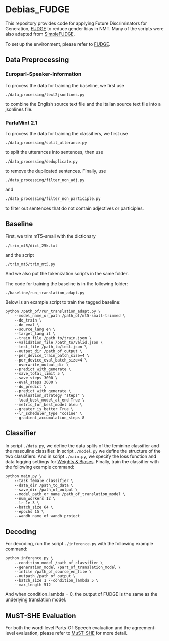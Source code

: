# Debias_FUDGE

This repository provides code for applying Future Discriminators for Generation, [FUDGE](https://github.com/yangkevin2/naacl-2021-fudge-controlled-generation) to reduce gender bias in NMT. Many of the scripts were also adapted from [SimpleFUDGE](https://github.com/ZurichNLP/SimpleFUDGE).

To set up the environment, please refer to [FUDGE](https://github.com/yangkevin2/naacl-2021-fudge-controlled-generation).

## Data Preprocessing

### Europarl-Speaker-Information
To process the data for training the baseline, we first use
```
./data_processing/text2jsonlines.py
```
to combine the English source text file and the Italian source text file into a jsonlines file.

### ParlaMint 2.1
To process the data for training the classifiers, we first use
```
./data_processing/split_utterance.py
```
to split the utterances into sentences, then use
```
./data_processing/deduplicate.py
```
to remove the dupilcated sentences. Finally, use
```
./data_processing/filter_non_adj.py
```
and
```
./data_processing/filter_non_participle.py
```
to filter out sentences that do not contain adjectives or participles.

## Baseline

First, we trim mT5-small with the dictionary
```
./trim_mt5/dict_25k.txt
```
and the script
```
./trim_mt5/trim_mt5.py
```
And we also put the tokenization scripts in the same folder.

The code for training the baseline is in the following folder:
```
./baseline/run_translation_adapt.py
```
Below is an example script to train the tagged baseline:
```
python /path_of/run_translation_adapt.py \
    --model_name_or_path /path_of/mt5-small-trimmed \
    --do_train \
    --do_eval \
    --source_lang en \
    --target_lang it \
    --train_file /path_to/train.json \
    --validation_file /path_to/valid.json \
    --test_file /path_to/test.json \
    --output_dir /path_of_output \
    --per_device_train_batch_size=4 \
    --per_device_eval_batch_size=4 \
    --overwrite_output_dir \
    --predict_with_generate \
    --save_total_limit 5 \
    --save_steps 3000 \
    --eval_steps 3000 \
    --do_predict \
    --predict_with_generate \
    --evaluation_strategy "steps" \
    --load_best_model_at_end True \
    --metric_for_best_model bleu \
    --greater_is_better True \
    --lr_scheduler_type "cosine" \
    --gradient_accumulation_steps 8
```

## Classifier

In script `./data.py`, we define the data splits of the feminine classifier and the masculine classifier. In script `./model.py` we define the structure of the two classifiers. And in script `./main.py`, we specify the loss function and data logging settings for [Weights & Biases](https://wandb.ai/site). Finally, train the classifier with the following example command:
```
python main.py \
    --task female_classifier \
    --data_dir /path_to_data \
    --save_dir /path_of_output \
    --model_path_or_name /path_of_translation_model \
    --num_workers 12 \
    --lr 1e-3 \
    --batch_size 64 \
    --epochs 15 \
    --wandb name_of_wandb_project
```

## Decoding

For decoding, run the script `./inference.py` with the following example command:
```
python inference.py \
    --condition_model /path_of_classifier \
    --generation_model /part_of_translation_model \
    --infile /path_of_source_en_file \
    --outpath /path_of_output \
    --batch_size 1 --condition_lambda 5 \
    --max_length 512
```
And when condition_lambda = 0, the output of FUDGE is the same as the underlying translation model.

## MuST-SHE Evaluation

For both the word-level Parts-Of-Speech evaluation and the agreement-level evaluation, please refer to [MuST-SHE](https://ict.fbk.eu/must-she/) for more detail.


